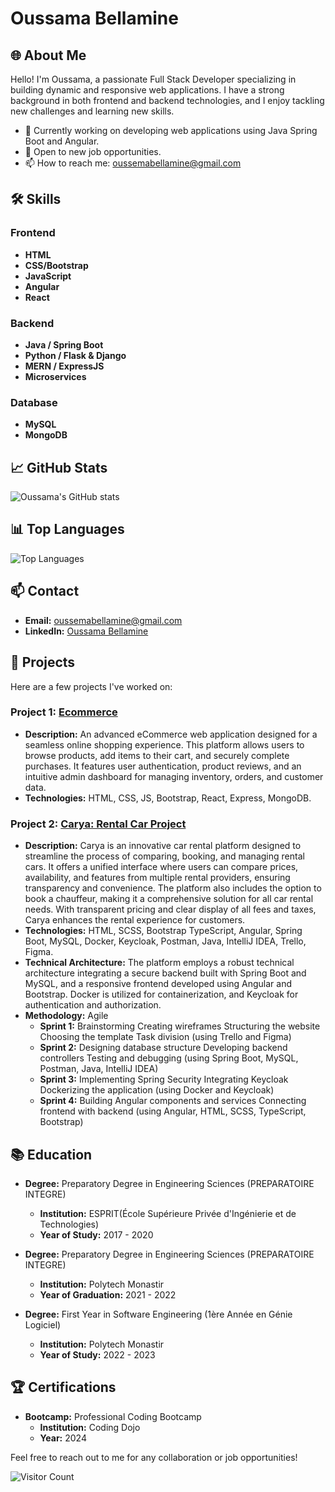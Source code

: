 # Oussama Bellamine

## 🌐 About Me
Hello! I'm Oussama, a passionate Full Stack Developer specializing in building dynamic and responsive web applications. I have a strong background in both frontend and backend technologies, and I enjoy tackling new challenges and learning new skills.

- 🔭 Currently working on developing web applications using Java Spring Boot and Angular.
- 💼 Open to new job opportunities.
- 📫 How to reach me: [oussemabellamine@gmail.com](mailto:oussemabellamine@gmail.com)

## 🛠️ Skills

### Frontend
- **HTML**
- **CSS/Bootstrap**
- **JavaScript**
- **Angular**
- **React**

### Backend
- **Java / Spring Boot**
- **Python / Flask & Django**
- **MERN / ExpressJS**
- **Microservices**

### Database
- **MySQL**
- **MongoDB**
  
## 📈 GitHub Stats
![Oussama's GitHub stats](https://github-readme-stats.vercel.app/api?username=BellamineOussama&show_icons=true&theme=radical)

## 📊 Top Languages
![Top Languages](https://github-readme-stats.vercel.app/api/top-langs/?username=BellamineOussama&layout=compact&theme=radical)

## 📫 Contact
- **Email:** [oussemabellamine@gmail.com](mailto:oussemabellamine@gmail.com)
- **LinkedIn:** [Oussama Bellamine](https://www.linkedin.com/in/oussama-bellamine-b15a46319/)

## 💼 Projects
Here are a few projects I've worked on:

### Project 1: [Ecommerce](https://github.com/BellamineOussama/My-Projects/tree/main/ecommerce)
- **Description:** An advanced eCommerce web application designed for a seamless online shopping experience. This platform allows users to browse products, add items to their cart, and securely complete purchases. It features user authentication, product reviews, and an intuitive admin dashboard for managing inventory, orders, and customer data.
- **Technologies:** HTML, CSS, JS, Bootstrap, React, Express, MongoDB.

### Project 2: [Carya: Rental Car Project](https://github.com/BellamineOussama/My-Projects/tree/main/Carya/Carya)
- **Description:** Carya is an innovative car rental platform designed to streamline the process of comparing, booking, and managing rental cars. It offers a unified interface where users can compare prices, availability, and features from multiple rental providers, ensuring transparency and convenience. The platform also includes the option to book a chauffeur, making it a comprehensive solution for all car rental needs. With transparent pricing and clear display of all fees and taxes, Carya enhances the rental experience for customers.
- **Technologies:** HTML, SCSS, Bootstrap TypeScript, Angular, Spring Boot, MySQL, Docker, Keycloak, Postman, Java, IntelliJ IDEA, Trello, Figma.
- **Technical Architecture:** The platform employs a robust technical architecture integrating a secure backend built with Spring Boot and MySQL, and a responsive frontend developed using Angular and Bootstrap. Docker is utilized for containerization, and Keycloak for authentication and authorization.
- **Methodology:** Agile
  - **Sprint 1:**
    Brainstorming
    Creating wireframes
    Structuring the website
    Choosing the template
    Task division (using Trello and Figma)
  - **Sprint 2:**
      Designing database structure
      Developing backend controllers
      Testing and debugging (using Spring Boot, MySQL, Postman, Java, IntelliJ IDEA)
  - **Sprint 3:**
      Implementing Spring Security
      Integrating Keycloak
      Dockerizing the application (using Docker and Keycloak)
  - **Sprint 4:**
      Building Angular components and services
      Connecting frontend with backend (using Angular, HTML, SCSS, TypeScript, Bootstrap)

## 📚 Education

- **Degree:** Preparatory Degree in Engineering Sciences (PREPARATOIRE INTEGRE)
  - **Institution:** ESPRIT(École Supérieure Privée d'Ingénierie et de Technologies)
  - **Year of Study:** 2017 - 2020

- **Degree:** Preparatory Degree in Engineering Sciences (PREPARATOIRE INTEGRE)
  - **Institution:** Polytech Monastir
  - **Year of Graduation:** 2021 - 2022
    
- **Degree:** First Year in Software Engineering (1ère Année en Génie Logiciel)
  - **Institution:** Polytech Monastir
  - **Year of Study:** 2022 - 2023

## 🏆 Certifications
- **Bootcamp:** Professional Coding Bootcamp
  - **Institution:** Coding Dojo
  - **Year:** 2024
  

Feel free to reach out to me for any collaboration or job opportunities!

![Visitor Count](https://visitor-badge.laobi.icu/badge?page_id=BellamineOussama.My-Projects)
